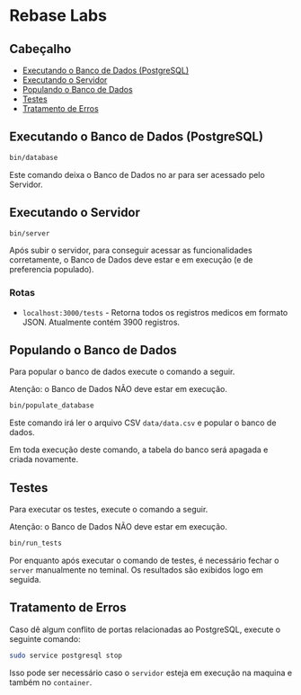 # Rebase Labs

## Cabeçalho

- [Executando o Banco de Dados (PostgreSQL)](#executando-o-banco-de-dados-postgresql)
- [Executando o Servidor](#executando-o-servidor)
- [Populando o Banco de Dados](#populando-o-banco-de-dados)
- [Testes](#testes)
- [Tratamento de Erros](#tratamento-de-erros)

## Executando o Banco de Dados (PostgreSQL)

```bash
bin/database
```

Este comando deixa o Banco de Dados no ar para ser acessado pelo Servidor.


## Executando o Servidor

```bash
bin/server
```

Após subir o servidor, para conseguir acessar as funcionalidades corretamente, o Banco de Dados deve estar e em execução (e de preferencia populado).

### Rotas

- `localhost:3000/tests` - Retorna todos os registros medicos em formato JSON. Atualmente contém 3900 registros.

## Populando o Banco de Dados

Para popular o banco de dados execute o comando a seguir. 

Atenção: o Banco de Dados NÃO deve estar em execução.

```bash
bin/populate_database
```

Este comando irá ler o arquivo CSV `data/data.csv` e popular o banco de dados.

Em toda execução deste comando, a tabela do banco será apagada e criada novamente.

## Testes

Para executar os testes, execute o comando a seguir. 

Atenção: o Banco de Dados NÃO deve estar em execução.

```bash
bin/run_tests
```

Por enquanto após executar o comando de testes, é necessário fechar o `server` manualmente no teminal. Os resultados são exibidos logo em seguida.

## Tratamento de Erros

Caso dê algum conflito de portas relacionadas ao PostgreSQL, execute o seguinte comando:

 ```bash
 sudo service postgresql stop
 ```

 Isso pode ser necessário caso o `servidor` esteja em execução na maquina e também no `container`.